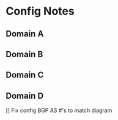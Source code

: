 # Config Notes
## Domain A

## Domain B

## Domain C

## Domain D
[] Fix config BGP AS #'s to match diagram
